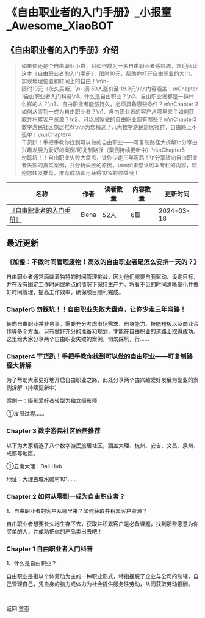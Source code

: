 # 《自由职业者的入门手册》_小报童_Awesome_XiaoBOT

## 《自由职业者的入门手册》介绍
> 如果你还是个自由职业小白，对如何成为一名自由职业者感兴趣，欢迎阅读这本《自由职业者的入门手册》，限时10元，帮助你打开自由职业的大门，实现地理位置和时间上的自由！\n\n-  
限时10元（永久买断）\n- 满 50人涨价至 19.9元\n\n内容涵盖：\nChapter  
1自由职业者入门科普\n1、什么是自由职业？\n2、自由职业者都是一群什么样的人？\n3、自由职业者能够持久，必须具备哪些条件？\n\nChapter 2  
如何从零到一成为自由职业者？\n1、自由职业者的客户从哪里来？如何获取并积累客户资源？\n2、可以居家做的自由职业都有哪些？\n\nChapter3  
数字游民社区旅居推荐\n\n为您精选了八大数字游民旅居社群，自由路上不孤单！\n\nChapter4  
干货趴！手把手教你找到可以做的自由职业——可复制路径大拆解\n分享由兴趣发展为爱好的案例/可复制路径（案例持续更新中）\n\nChapter5  
勿踩坑！！自由职业失败大盘点，让你少走三年弯路！\n分享转向自由职业者失败的真实案例，并分析失败的原因。\n\n如果您认可本专栏的内容，欢迎您转发推荐，推荐成功即可获得10%的收益哦！  
  


|名称|作者|读者数量|内容数量|更新时间|
|---|---|---|---|---|
|[《自由职业者的入门手册》](https://xiaobot.net/p/freelancer?refer=9c3f1c95-a052-465a-9902-f6d75080262a)|Elena|52人|6篇|2024-03-18|

## 最近更新
### 《加餐：不做时间管理废物！高效的自由职业者是怎么安排一天的？》

自由职业者通常面临着独特的时间管理挑战，因为他们需要自我驱动、设定目标，并在没有固定工作时间或地点的情况下保持生产力。将看不见的时间清晰量化并做好时间管理，提高工作效率，确保项目顺利完成。

### Chapter5 勿踩坑！！自由职业失败大盘点，让你少走三年弯路！

转向自由职业并非易事，需要充分考虑市场需求、自身能力、技能短板以及商业合作等多个方面。只有做好充分的准备和规划，才能在自由职业的道路上取得成功。这里给大家分享两个自由职业失败的案例，切勿踩坑，行......

### Chapter4 干货趴！手把手教你找到可以做的自由职业——可复制路径大拆解

为了帮助大家更好地开启自由职业之路，此处分享两个由兴趣爱好发展为副业的案例拆解（持续更新中）：

案例一：摄影爱好者转型为独立摄影师

①发展过程......

### Chapter 3 数字游民社区旅居推荐

以下为大家精选了八个数字游民旅居社区，涵盖大理、杭州、安吉、文昌、泉州、成都等地区。

①云南大理：Dali Hub

地址：大理古城水碓村101......

### Chapter 2 如何从零到一成为自由职业者？

1、自由职业者的客户从哪里来？如何获取并积累客户资源？

自由职业者想要长久地生存下去，获取并积累客户是必备课题，找到那些愿意为你买单的人，并成功把你的产品卖出去吧！

### Chapter 1 自由职业者入门科普

1、什么是自由职业？

自由职业是指以个体劳动为主的一种职业形式，特指摆脱了企业与公司的制辖，自己管理自己，凭自身的脑力或体力为社会提供服务性劳动，从而获取劳动报酬。


<a href="https://github.com/Reno9527/awesome-xiaobot" style="color: white; text-decoration: none;">awesome-xiaobot</a>

返回 [首页](../README.md)
